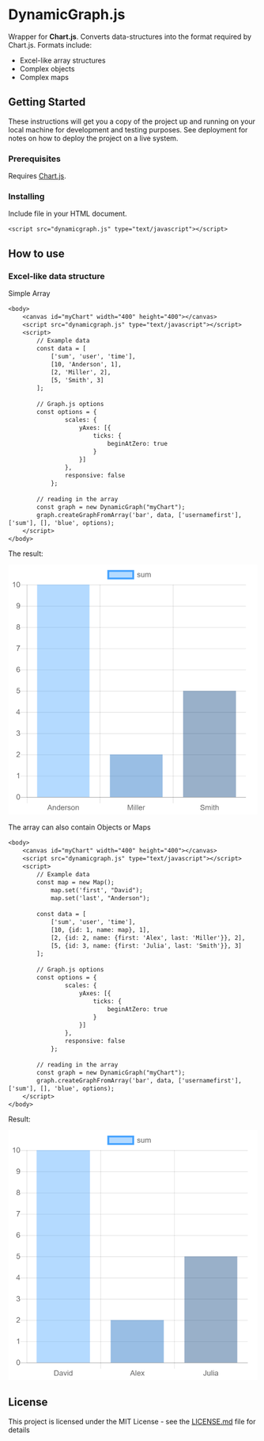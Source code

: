 # DynamicGraph.js

Wrapper for **Chart.js**.
Converts data-structures into the format required by Chart.js.
Formats include:
- Excel-like array structures
- Complex objects
- Complex maps

## Getting Started

These instructions will get you a copy of the project up and running on your local machine for development and testing purposes. See deployment for notes on how to deploy the project on a live system.

### Prerequisites

Requires [Chart.js](https://github.com/chartjs/Chart.js).

### Installing

Include file in your HTML document.

```
<script src="dynamicgraph.js" type="text/javascript"></script>
```

## How to use

### Excel-like data structure
Simple Array

```
<body>
    <canvas id="myChart" width="400" height="400"></canvas>
    <script src="dynamicgraph.js" type="text/javascript"></script>
    <script>
        // Example data
        const data = [
            ['sum', 'user', 'time'],
            [10, 'Anderson', 1],
            [2, 'Miller', 2],
            [5, 'Smith', 3]
        ];

        // Graph.js options
        const options = {
                scales: {
                    yAxes: [{
                        ticks: {
                            beginAtZero: true
                        }
                    }]
                },
                responsive: false
            };

        // reading in the array
        const graph = new DynamicGraph("myChart");
        graph.createGraphFromArray('bar', data, ['usernamefirst'], ['sum'], [], 'blue', options);
    </script>
</body>
```
The result:

![](https://raw.githubusercontent.com/RobinWeitzel/DynamicGraph.js/master/pictures/graphFromArraySimple.png) 

The array can also contain Objects or Maps

```
<body>
    <canvas id="myChart" width="400" height="400"></canvas>
    <script src="dynamicgraph.js" type="text/javascript"></script>
    <script>
        // Example data
        const map = new Map();
            map.set('first', "David");
            map.set('last', "Anderson");

        const data = [
            ['sum', 'user', 'time'],
            [10, {id: 1, name: map}, 1],
            [2, {id: 2, name: {first: 'Alex', last: 'Miller'}}, 2],
            [5, {id: 3, name: {first: 'Julia', last: 'Smith'}}, 3]
        ];

        // Graph.js options
        const options = {
                scales: {
                    yAxes: [{
                        ticks: {
                            beginAtZero: true
                        }
                    }]
                },
                responsive: false
            };

        // reading in the array
        const graph = new DynamicGraph("myChart");
        graph.createGraphFromArray('bar', data, ['usernamefirst'], ['sum'], [], 'blue', options);
    </script>
</body>
```

Result:

![](https://raw.githubusercontent.com/RobinWeitzel/DynamicGraph.js/master/pictures/graphFromArrayComplex.png)  

## License

This project is licensed under the MIT License - see the [LICENSE.md](LICENSE.md) file for details